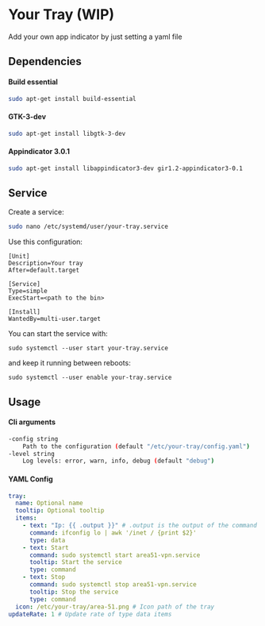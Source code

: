 # Your Tray (WIP)
Add your own app indicator by just setting a yaml file

## Dependencies

#### Build essential
```bash
sudo apt-get install build-essential
```

#### GTK-3-dev
```bash
sudo apt-get install libgtk-3-dev
```

#### Appindicator 3.0.1
```bash
sudo apt-get install libappindicator3-dev gir1.2-appindicator3-0.1
```

## Service
Create a service:
```bash
sudo nano /etc/systemd/user/your-tray.service
```
Use this configuration:
```
[Unit]
Description=Your tray
After=default.target

[Service]
Type=simple
ExecStart=<path to the bin>

[Install]
WantedBy=multi-user.target

```
You can start the service with:
```
sudo systemctl --user start your-tray.service
```
and keep it running between reboots:
```
sudo systemctl --user enable your-tray.service
```

## Usage
#### Cli arguments
```bash
-config string
    Path to the configuration (default "/etc/your-tray/config.yaml")
-level string
    Log levels: error, warn, info, debug (default "debug")
```
#### YAML Config
```yaml
tray:
  name: Optional name
  tooltip: Optional tooltip
  items:
    - text: "Ip: {{ .output }}" # .output is the output of the command
      command: ifconfig lo | awk '/inet / {print $2}'
      type: data
    - text: Start
      command: sudo systemctl start area51-vpn.service
      tooltip: Start the service
      type: command
    - text: Stop
      command: sudo systemctl stop area51-vpn.service
      tooltip: Stop the service
      type: command
  icon: /etc/your-tray/area-51.png # Icon path of the tray
updateRate: 1 # Update rate of type data items
```